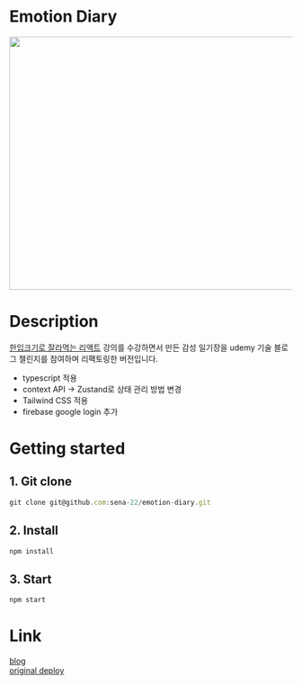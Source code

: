 # Emotion Diary

<p align="center">
<img src="https://user-images.githubusercontent.com/110877564/234885654-22987fd1-cf79-44ac-a818-065bc9fbb1da.png" width="600" height="450">
</p>

# Description
[한입크기로 잘라먹는 리액트](https://www.udemy.com/course/winterlood-react-basic/?couponCode=1B3AC13BE3B6AE66BCE1) 강의를 수강하면서 만든 감성 일기장을 udemy 기술 블로그 챌린지를 참여하며 리팩토링한 버전입니다. 

- typescript 적용
- context API -> Zustand로 상태 관리 방법 변경
- Tailwind CSS 적용
- firebase google login 추가

# Getting started

## 1. Git clone

```javascript
git clone git@github.com:sena-22/emotion-diary.git
```

## 2. Install

```javascript
npm install
```

## 3. Start

```javascript
npm start
```


# Link
[blog](https://rienrose.tistory.com/category/Project/emotion%20diary) <br/>
[original deploy](https://reyna-emotion-diary.firebaseapp.com/)
